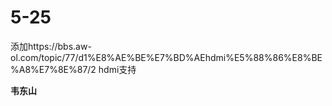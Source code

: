 # 5-25





添加https://bbs.aw-ol.com/topic/77/d1%E8%AE%BE%E7%BD%AEhdmi%E5%88%86%E8%BE%A8%E7%8E%87/2
hdmi支持



**韦东山**

